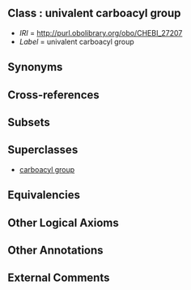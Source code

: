 
## Class : univalent carboacyl group

 * *IRI* = http://purl.obolibrary.org/obo/CHEBI_27207
 * *Label* = univalent carboacyl group

## Synonyms


## Cross-references


## Subsets


## Superclasses

 * [carboacyl group](../../CHEBI/38/CHEBI_37838.md)

## Equivalencies


## Other Logical Axioms


## Other Annotations


## External Comments

